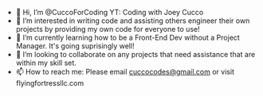 - 👋 Hi, I’m @CuccoForCoding YT: Coding with Joey Cucco
- 👀 I’m interested in writing code and assisting others engineer their own projects by providing my own code for everyone to use!
- 🌱 I’m currently learning how to be a Front-End Dev without a Project Manager. It's going suprisingly well!
- 💞️ I’m looking to collaborate on any projects that need assistance that are within my skill set. 
- 📫 How to reach me: Please email cuccocodes@gmail.com or visit flyingfortressllc.com

<!---
CuccoForCoding/CuccoForCoding is a ✨ special ✨ repository because its `README.md` (this file) appears on your GitHub profile.
You can click the Preview link to take a look at your changes.
--->
